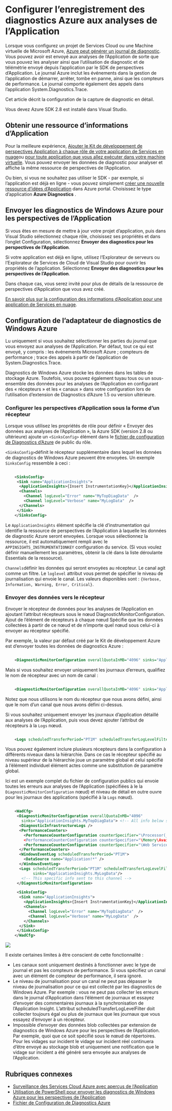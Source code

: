 <properties
    pageTitle="Envoyer les journaux de Diagnostic Azure aux analyses de l’Application"
    description="Configurez les détails des journaux de diagnostic Azure Cloud Services qui sont envoyés vers le portail de perspectives de l’Application."
    services="application-insights"
    documentationCenter=".net"
    authors="sbtron"
    manager="douge"/>

<tags
    ms.service="application-insights"
    ms.workload="tbd"
    ms.tgt_pltfrm="ibiza"
    ms.devlang="na"
    ms.topic="article"
    ms.date="11/17/2015"
    ms.author="awills"/>

# <a name="configure-azure-diagnostic-logging-to-application-insights"></a>Configurer l’enregistrement des diagnostics Azure aux analyses de l’Application

Lorsque vous configurez un projet de Services Cloud ou une Machine virtuelle de Microsoft Azure, [Azure peut générer un journal de diagnostic](../vs-azure-tools-diagnostics-for-cloud-services-and-virtual-machines.md). Vous pouvez avoir est envoyé aux analyses de l’Application de sorte que vous pouvez les analyser ainsi que l’utilisation de diagnostic et de télémétrie envoyé depuis l’application par le SDK de perspectives d’Application. Le journal Azure inclut les événements dans la gestion de l’application de démarrer, arrêter, tombe en panne, ainsi que les compteurs de performance. Le journal comporte également des appels dans l’application System.Diagnostics.Trace.

Cet article décrit la configuration de la capture de diagnostic en détail.

Vous devez Azure SDK 2.8 est installé dans Visual Studio.

## <a name="get-an-application-insights-resource"></a>Obtenir une ressource d’informations d’Application

Pour la meilleure expérience, [Ajouter le Kit de développement de perspectives Application à chaque rôle de votre application de Services en nuage](app-insights-cloudservices.md)ou [pour toute application que vous allez exécuter dans votre machine virtuelle](app-insights-overview.md). Vous pouvez envoyer les données de diagnostic pour analyser et affiche la même ressource de perspectives de l’Application.

Ou bien, si vous ne souhaitez pas utiliser le SDK - par exemple, si l’application est déjà en ligne - vous pouvez simplement [créer une nouvelle ressource d’idées d’Application](app-insights-create-new-resource.md) dans Azure portal. Choisissez le type d’application **Azure Diagnostics** .


## <a name="send-azure-diagnostics-to-application-insights"></a>Envoyer les diagnostics de Windows Azure pour les perspectives de l’Application

Si vous êtes en mesure de mettre à jour votre projet d’application, puis dans Visual Studio sélectionnez chaque rôle, choisissez ses propriétés et dans l’onglet Configuration, sélectionnez **Envoyer des diagnostics pour les perspectives de l’Application**.

Si votre application est déjà en ligne, utilisez l’Explorateur de serveurs ou l’Explorateur de Services de Cloud de Visual Studio pour ouvrir les propriétés de l’application. Sélectionnez **Envoyer des diagnostics pour les perspectives de l’Application**.

Dans chaque cas, vous serez invité pour plus de détails de la ressource de perspectives d’Application que vous avez créé.

[En savoir plus sur la configuration des informations d’Application pour une application de Services en nuage](app-insights-cloudservices.md).

## <a name="configuring-the-azure-diagnostics-adapter"></a>Configuration de l’adaptateur de diagnostics de Windows Azure

Lu uniquement si vous souhaitez sélectionner les parties du journal que vous envoyez aux analyses de l’Application. Par défaut, tout ce qui est envoyé, y compris : les événements Microsoft Azure ; compteurs de performance ; trace des appels à partir de l’application de System.Diagnostics.Trace.

Diagnostics de Windows Azure stocke les données dans les tables de stockage Azure. Toutefois, vous pouvez également tuyau tous ou un sous-ensemble des données pour les analyses de l’Application en configurant des « récepteurs » et les « canaux » dans votre configuration lors de l’utilisation d’extension de Diagnostics d’Azure 1.5 ou version ultérieure.

### <a name="configure-application-insights-as-a-sink"></a>Configurer les perspectives d’Application sous la forme d’un récepteur

Lorsque vous utilisez les propriétés de rôle pour définir « Envoyer des données aux analyses de l’Application », la Azure SDK (version 2.8 ou ultérieure) ajoute un `<SinksConfig>` élément dans le [fichier de configuration de Diagnostics d’Azure](https://msdn.microsoft.com/library/azure/dn782207.aspx) de public du rôle.

`<SinksConfig>`définit le récepteur supplémentaire dans lequel les données de diagnostics de Windows Azure peuvent être envoyées.  Un exemple `SinksConfig` ressemble à ceci :

```xml

    <SinksConfig>
     <Sink name="ApplicationInsights">
      <ApplicationInsights>{Insert InstrumentationKey}</ApplicationInsights>
      <Channels>
        <Channel logLevel="Error" name="MyTopDiagData"  />
        <Channel logLevel="Verbose" name="MyLogData"  />
      </Channels>
     </Sink>
    </SinksConfig>

```

Le `ApplicationInsights` élément spécifie la clé d’instrumentation qui identifie la ressource de perspectives de l’Application à laquelle les données de diagnostic Azure seront envoyées. Lorsque vous sélectionnez la ressource, il est automatiquement rempli avec le `APPINSIGHTS_INSTRUMENTATIONKEY` configuration du service. (Si vous voulez définir manuellement les paramètres, obtenir la clé dans la liste déroulante Essentials de la ressource).

`Channels`définir les données qui seront envoyées au récepteur. Le canal agit comme un filtre. Le `loglevel` attribut vous permet de spécifier le niveau de journalisation qui envoie le canal. Les valeurs disponibles sont : `{Verbose, Information, Warning, Error, Critical}`.

### <a name="send-data-to-the-sink"></a>Envoyer des données vers le récepteur

Envoyer le récepteur de données pour les analyses de l’Application en ajoutant l’attribut récepteurs sous le nœud DiagnosticMonitorConfiguration. Ajout de l’élément de récepteurs à chaque nœud Spécifie que les données collectées à partir de ce nœud et de n’importe quel nœud sous celui-ci à envoyer au récepteur spécifié.

Par exemple, la valeur par défaut créé par le Kit de développement Azure est d’envoyer toutes les données de diagnostics Azure :

```xml

    <DiagnosticMonitorConfiguration overallQuotaInMB="4096" sinks="ApplicationInsights">
```

Mais si vous souhaitez envoyer uniquement les journaux d’erreurs, qualifiez le nom de récepteur avec un nom de canal :

```xml

    <DiagnosticMonitorConfiguration overallQuotaInMB="4096" sinks="ApplicationInsights.MyTopDiagdata">
```

Notez que nous utilisons le nom du récepteur que nous avons défini, ainsi que le nom d’un canal que nous avons défini ci-dessus.

Si vous souhaitez uniquement envoyer les journaux d’application détaillé aux analyses de l’Application, puis vous devez ajouter l’attribut de récepteurs à la `Logs` nœud.

```xml

    <Logs scheduledTransferPeriod="PT1M" scheduledTransferLogLevelFilter="Verbose" sinks="ApplicationInsights.MyLogData"/>
```

Vous pouvez également inclure plusieurs récepteurs dans la configuration à différents niveaux dans la hiérarchie. Dans ce cas le récepteur spécifié au niveau supérieur de la hiérarchie joue un paramètre global et celui spécifié à l’élément individuel élément actes comme une substitution de paramètre global.

Ici est un exemple complet du fichier de configuration publics qui envoie toutes les erreurs aux analyses de l’Application (spécifiées à le la `DiagnosticMonitorConfiguration` nœud) et niveau de détail en outre ouvre pour les journaux des applications (spécifié à la `Logs` nœud).

```xml

    <WadCfg>
     <DiagnosticMonitorConfiguration overallQuotaInMB="4096"
       sinks="ApplicationInsights.MyTopDiagData"> <!-- All info below sent to this channel -->
      <DiagnosticInfrastructureLogs />
      <PerformanceCounters>
        <PerformanceCounterConfiguration counterSpecifier="\Processor(_Total)\% Processor Time" sampleRate="PT3M" sinks="ApplicationInsights.MyLogData/>
        <PerformanceCounterConfiguration counterSpecifier="\Memory\Available MBytes" sampleRate="PT3M" />
        <PerformanceCounterConfiguration counterSpecifier="\Web Service(_Total)\Bytes Total/Sec" sampleRate="PT3M" />
      </PerformanceCounters>
      <WindowsEventLog scheduledTransferPeriod="PT1M">
        <DataSource name="Application!*" />
      </WindowsEventLog>
      <Logs scheduledTransferPeriod="PT1M" scheduledTransferLogLevelFilter="Verbose"
            sinks="ApplicationInsights.MyLogData"/>
       <!-- This specific info sent to this channel -->
     </DiagnosticMonitorConfiguration>

     <SinksConfig>
      <Sink name="ApplicationInsights">
        <ApplicationInsights>{Insert InstrumentationKey}</ApplicationInsights>
        <Channels>
          <Channel logLevel="Error" name="MyTopDiagData"  />
          <Channel logLevel="Verbose" name="MyLogData"  />
        </Channels>
      </Sink>
     </SinksConfig>
    </WadCfg>
```

![](./media/app-insights-azure-diagnostics/diagnostics-publicconfig.png)

Il existe certaines limites à être conscient de cette fonctionnalité :

* Les canaux sont uniquement destinés à fonctionner avec le type de journal et pas les compteurs de performance. Si vous spécifiez un canal avec un élément de compteur de performance, il sera ignoré.
* Le niveau de journalisation pour un canal ne peut pas dépasser le niveau de journalisation pour ce qui est collecté par les diagnostics de Windows Azure. Par exemple : vous ne peut pas collecter les erreurs dans le journal d’Application dans l’élément de journaux et essayez d’envoyer des commentaires journaux à la synchronisation de l’Application Insight. L’attribut scheduledTransferLogLevelFilter doit collecter toujours égal ou plus de journaux que les journaux que vous essayez d’envoyer à un récepteur.
* Impossible d’envoyer des données blob collectées par extension de diagnostics de Windows Azure pour les perspectives de l’Application. Par exemple, quoi que ce soit spécifié sous le nœud de répertoires. Pour les vidages sur incident le vidage sur incident réel continuera d’être envoyé au stockage blob et uniquement une notification que le vidage sur incident a été généré sera envoyée aux analyses de l’Application.

## <a name="related-topics"></a>Rubriques connexes

* [Surveillance des Services Cloud Azure avec aperçus de l’Application](app-insights-cloudservices.md)
* [Utilisation de PowerShell pour envoyer les diagnostics de Windows Azure pour les perspectives de l’Application](app-insights-powershell-azure-diagnostics.md)
* [Fichier de Configuration de Diagnostics Azure](https://msdn.microsoft.com/library/azure/dn782207.aspx)
